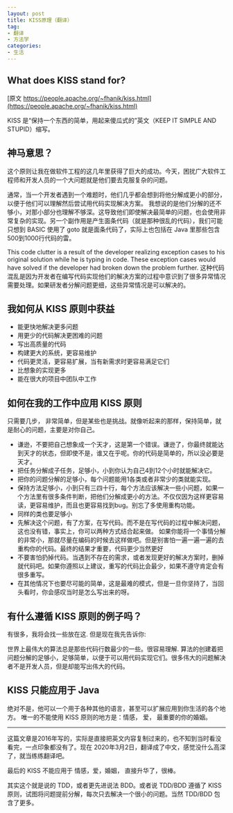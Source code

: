 ```yaml
---
layout: post
title: KISS原理（翻译）
tag: 
- 翻译
- 方法学
categories:
- 生活
---
```


## What does KISS stand for?
[原文 https://people.apache.org/~fhanik/kiss.html](https://people.apache.org/~fhanik/kiss.html)

KISS 是“保持一个东西的简单，用起来傻瓜式的”英文（KEEP IT SIMPLE AND STUPID）缩写。

## 神马意思？

这个原则让我在做软件工程的这几年里获得了巨大的成功。今天，困扰广大软件工程师和开发人员的一个大问题就是他们要去克服复杂的问题。

通常，当一个开发者遇到一个难题时，他们几乎都会想到将他分解成更小的部分，以便于他们可以理解然后尝试用代码实现解决方案。 我想说的是他们分解的还不够小，对那小部分也理解不够深。这导致他们即使解决最简单的问题，也会使用非常复杂的实现。另一个副作用是产生面条代码（就是那种很乱的代码），我们可能只想到 BASIC 使用了 goto 就是面条代码了，实际上也包括在 Java 里那些包含500到1000行代码的雷。

This code clutter is a result of the developer realizing exception cases to his original solution while he is typing in code. These exception cases would have solved if the developer had broken down the problem further.
这种代码混乱是因为开发者在编写代码实现他们的解决方案的过程中意识到了很多异常情况需要处理。如果研发者分解问题更细，这些异常情况是可以解决的。

## 我如何从 KISS 原则中获益

* 能更快地解决更多问题
* 用更少的代码解决更困难的问题
* 写出高质量的代码
* 构建更大的系统，更容易维护
* 代码更灵活，更容易扩展，当有新需求时更容易满足它们
* 比想象的实现更多
* 能在很大的项目中团队中工作

## 如何在我的工作中应用 KISS 原则

只需要几步， 非常简单，但是某些也是挑战。就像听起来的那样，保持简单，就是耐心的问题，主要是对你自己。

* 谦逊，不要把自己想象成一个天才，这是第一个错误。谦逊了，你最终就能达到天才的状态，但即使不是，谁又在乎呢。你的代码是简单的，所以没必要是天才。
* 把任务分解成子任务，足够小，小到你认为自己4到12个小时就能解决它。
* 把你的问题分解的足够小，每个问题能用1各类或者非常少的类就能实现。
* 保持方法足够小，小到只有三四十行，每个方法应该解决一些小问题，如果一个方法里有很多条件判断，把他们分解成更小的方法。不仅仅因为这样更容易读，更容易维护，而且也更容易找到bug。别忘了多使用重构功能。
* 同样的类也要足够小
* 先解决这个问题，有了方案，在写代码。而不是在写代码的过程中解决问题，这也没有错，事实上，你可以两种方式结合起来做。
如果你能将一个事情分解的非常小，那就尽量在编码的时候去这样做吧。但是别害怕一遍一遍一遍的去重构你的代码。最终的结果才重要，代码更少当然更好
* 不要害怕扔掉代码。当遇到不存在的需求，或者发现更好的解决方案时，删掉就代码吧。如果你遵照以上建议，重写的代码比会最少，如果不遵守肯定会有很多重写。
* 在其他情况下也要尽可能的简单，这是最难的模式，但是一旦你坚持了，当回头看时，你会感叹当时是怎么写出来的呀。

## 有什么遵循 KISS 原则的例子吗？

有很多，我将会找一些放在这. 但是现在我先告诉你:

世界上最伟大的算法总是那些代码行数最少的一些。很容易理解. 算法的创建着把问题分解的足够小，足够简单，以便于可以用代码实现它们。很多伟大的问题解决者不是开发人员，但是却能写出伟大的代码。

## KISS 只能应用于 Java

绝对不是，他可以一个用于各种其他的语言，甚至可以扩展应用到你生活的各个地方。
唯一的不能使用 KISS 原则的地方是：情感， 爱， 最重要的你的婚姻。

---
这篇文章是2016年写的，实际是直接把英文内容复制过来的，也不知到当时看没看完，一点印象都没有了。现在 2020年3月2日，翻译成了中文，感觉没什么高深了，就当练练翻译吧。

最后的 KISS 不能应用于 情感，爱，婚姻， 直接升华了，很棒。

其实这个就是说的 TDD，或者更先进说法 BDD。或者说 TDD/BDD 遵循了 KISS 原则，试图将问题提前分解，每次只去解决一个很小的问题。当然 TDD/BDD 包含了更多。